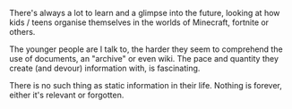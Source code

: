 There's always a lot to learn and a glimpse into the future, looking at how kids / teens organise themselves in the worlds of Minecraft, fortnite or others.

The younger people are I talk to, the harder they seem to comprehend the use of documents, an "archive" or even wiki. The pace and quantity they create (and devour) information with, is fascinating.

There is no such thing as static information in their life. Nothing is forever, either it's relevant or forgotten.
